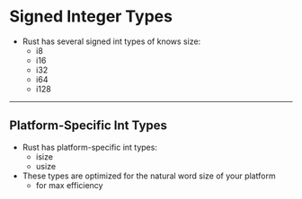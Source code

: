 # Signed Integer Types
- Rust has several signed int types of knows size:
	- i8
	- i16
	- i32
	- i64
	- i128

---

## Platform-Specific Int Types
- Rust has platform-specific int types:
	- isize
	- usize
- These types are optimized for the natural word size of your platform
	- for max efficiency